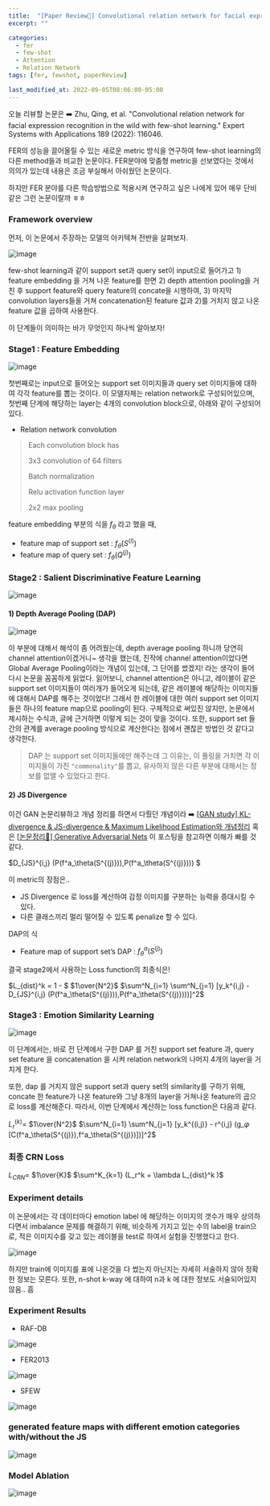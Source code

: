 ```yaml
---
title:  "[Paper Review📃] Convolutional relation network for facial expression recognition in the wild with few-shot learning"
excerpt: ""

categories:
  - fer
  - few-shot
  - Attention
  - Relation Network
tags: [fer, fewshot, paperReview]

last_modified_at: 2022-09-05T08:06:00-05:00
---
```


오늘 리뷰할 논문은 ➡️ Zhu, Qing, et al. "Convolutional relation network for facial expression recognition in the wild with few-shot learning." Expert Systems with Applications 189 (2022): 116046.

FER의 성능을 끌어올릴 수 있는 새로운 metric 방식을 연구하여 few-shot learning의 다른 method들과 비교한 논문이다. FER분야에 맞춤형 metric을 선보였다는 것에서 의의가 있는데 내용은 조금 부실해서 아쉬웠던 논문이다. 

하지만 FER 분야를 다른 학습방법으로 적용시켜 연구하고 싶은 나에게 있어 매우 단비같은 그런 논문이랄까 ㅎㅎ


### Framework overview

먼저, 이 논문에서 주장하는 모델의 아키텍쳐 전반을 살펴보자. 

![image](https://user-images.githubusercontent.com/53431568/188362162-1a5700fb-98ef-4e45-988c-f98984f10cb4.png)

few-shot learning과 같이 support set과 query set이 input으로 들어가고 1) feature embedding 을 거쳐 나온 feature를 한면 2) depth attention pooling을 거친 후 support feature와 query feature의 concate을 시행하여, 3) 마지막 convolution layers들을 거쳐 concatenation된 feature 값과 2)를 거치지 않고 나온 feature 값을 곱하여 사용한다. 

이 단계들이 의미하는 바가 무엇인지 하나씩 알아보자!

### Stage1 : Feature Embedding

![image](https://user-images.githubusercontent.com/53431568/188363016-7987db8b-8242-4bf0-ae4a-48f65a9ff233.png)

첫번째로는 input으로 들어오는 support set 이미지들과 query set 이미지들에 대하여 각각 feature를 뽑는 것이다. 이 모델자체는 relation network로 구성되어있으며, 첫번째 단계에 해당하는 layer는 4개의 convolution block으로, 아래와 같이 구성되어있다. 

- Relation network convolution
> Each convolution block has
> 
> 3x3 convolution of 64 filters
> 
> Batch normalization
> 
> Relu activation function layer
> 
> 2x2 max pooling

feature embedding 부분의 식을 $f_\theta$ 라고 했을 때, 

- feature map of support set : $f_\theta(S^{(i)})$
- feature map of query set : $f_\theta(Q^{(j)})$ 


### Stage2 : Salient Discriminative Feature Learning

![image](https://user-images.githubusercontent.com/53431568/188430852-4e4c4439-2ad3-4875-a5fe-36997b44d0ad.png)

#### 1) Depth Average Pooling (DAP)

![image](https://user-images.githubusercontent.com/53431568/188363678-97cd3465-da53-439a-a6c7-f90d21a546b6.png)

이 부분에 대해서 해석이 좀 어려웠는데, depth average pooling 하니까 당연히 channel attention이겠거니~ 생각을 했는데, 진작에 channel attention이었다면 Global Average Pooling이라는 개념이 있는데, 그 단어를 썼겠지! 라는 생각이 들어 다시 논문을 꼼꼼하게 읽었다. 읽어보니, channel attention은 아니고, 레이블이 같은 support set 이미지들이 여러개가 들어오게 되는데, 같은 레이블에 해당하는 이미지들에 대해서 DAP를 해주는 것이었다! 그래서 한 레이블에 대한 여러 support set 이미지들은 하나의 feature map으로 pooling이 된다. 구체적으로 써있진 않지만, 논문에서 제시하는 수식과, 글에 근거하면 이렇게 되는 것이 맞을 것이다. 또한, support set 들 간의 관계를 average pooling 방식으로 계산한다는 점에서 괜찮은 방법인 것 같다고 생각한다. 

> DAP 는 support set 이미지들에만 해주는데 그 이유는, 이 풀링을 거치면 각 이미지들이 가진 `"commonality"`를 뽑고, 유사하지 않은 다른 부분에 대해서는 정보를 없앨 수 있었다고 한다. 


#### 2) JS Divergence

이건 GAN 논문리뷰하고 개념 정리를 하면서 다뤘던 개념이라 ➡️ [[GAN study] KL-divergence & JS-divergence & Maximum Likelihood Estimation와 개념정리](https://chaelin0722.github.io/gan/KL_divergence&JS_divergence/) 혹은 [[논문정리📃] Generative Adversarial Nets](https://chaelin0722.github.io/paperreview/generative_adversarial_nets/) 이 포스팅을 참고하면 이해가 빠를 것 같다. 

$D_{JS}^{i,j} (P(f^a_\theta(S^{(j)})),P(f^a_\theta(S^{(j)}))) $

이 metric의 장점은..

- JS Divergence 로 loss를 계산하여 감정 이미지를 구분하는 능력을 증대시킬 수 있다. 
- 다른 클래스끼리 멀리 떨어질 수 있도록 penalize 할 수 있다.

DAP의 식
- Feature map of support set’s DAP : $f^a_\theta(S^{(j)})$

결국 stage2에서 사용하는 Loss function의 최종식은!

$L_{dist}^k = 1 - $ $1\over{N^2}$ $\sum^N_{i=1} \sum^N_{j=1} [y_k^{i,j} - D_{JS}^{i,j} (P(f^a_\theta(S^{(j)})),P(f^a_\theta(S^{(j)})))]^2$

### Stage3 : Emotion Similarity Learning

![image](https://user-images.githubusercontent.com/53431568/188430779-e559efa9-a541-4b42-844a-6b051987e12c.png)

이 단계에서는, 바로 전 단계에서 구한 DAP 를 거친 support set feature 과, query set feature 을 concatenation 을 시켜 relation network의 나머지 4개의 layer을 거치게 한다.

또한, dap 를 거치지 않은 support set과 query set의 similarity를 구하기 위해, concate 한 feature가 나온 feature와 그냥 8개의 layer을 거쳐나온 feature의 곱으로 loss를 계산해준다. 따라서, 이번 단계에서 계산하는 loss function은 다음과 같다. 

$L_r^{(k)} =$ $1\over{N^2}$ $\sum^N_{i=1} \sum^N_{j=1} [y_k^{(i,j)} - r^{i,j} (g_𝜑 [C(f^a_\theta(S^{(j)}),f^a_\theta(S^{(j)})])]^2$


### 최종 CRN Loss

$L_{CRN} =$ $1\over{K}$ $\sum^K_{k=1} (L_r^k + \lambda L_{dist}^k )$


### Experiment details

이 논문에서는 각 데이터마다 emotion label 에 해당하는 이미지의 갯수가 매우 상의하다면서 imbalance 문제를 해결하기 위해, 비슷하게 가지고 있는 수의 label을 train으로, 적은 이미지수를 갖고 있는 레이블을 test로 하여서 실험을 진행했다고 한다. 

![image](https://user-images.githubusercontent.com/53431568/188431661-f9a4ade8-07f6-47ec-939f-7751b20d905b.png)

하지만 train에 이미지를 표에 나온것을 다 썼는지 아닌지는 자세히 서술하지 않아 정확한 정보는 모른다. 또한, n-shot k-way 에 대하여 n과 k 에 대한 정보도 서술되어있지 않음.. 흠



### Experiment Results

- RAF-DB

![image](https://user-images.githubusercontent.com/53431568/188431958-f961ff12-1f3a-44fb-989d-71b132e511b2.png)


- FER2013

![image](https://user-images.githubusercontent.com/53431568/188432031-e7c8e2e2-314f-4f6a-9f30-37efbf9b006a.png)


- SFEW

![image](https://user-images.githubusercontent.com/53431568/188432044-79200a43-fb20-44cb-8f0c-8fa2833d4501.png)


###  generated feature maps with different emotion categories with/without the JS 

![image](https://user-images.githubusercontent.com/53431568/188604101-f6c080b5-1a3a-42b1-8f59-6cb7dbadef00.png)

### Model Ablation 

![image](https://user-images.githubusercontent.com/53431568/188604186-fc93024f-f5dd-4b7a-9f6e-d28211ac015a.png)


